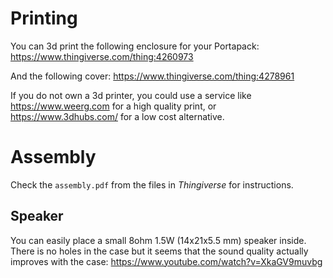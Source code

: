 # Printing
You can 3d print the following enclosure for your Portapack:
https://www.thingiverse.com/thing:4260973

And the following cover:
https://www.thingiverse.com/thing:4278961

If you do not own a 3d printer, you could use a service like https://www.weerg.com for a high quality print, or https://www.3dhubs.com/ for a low cost alternative. 

# Assembly
Check the `assembly.pdf` from the files in _Thingiverse_ for instructions.

## Speaker

You can easily place a small 8ohm 1.5W (14x21x5.5 mm) speaker inside. There is no holes in the case but it seems that the sound quality actually improves with the case:
https://www.youtube.com/watch?v=XkaGV9muvbg